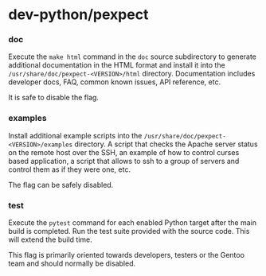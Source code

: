 # dev-python/pexpect

### doc
Execute the `make html` command in the `doc` source subdirectory to generate additional documentation in the HTML format and install it into the `/usr/share/doc/pexpect-<VERSION>/html` directory. Documentation includes developer docs, FAQ, common known issues, API reference, etc.

It is safe to disable the flag.

### examples
Install additional example scripts into the `/usr/share/doc/pexpect-<VERSION>/examples` directory. A script that checks the Apache server status on the remote host over the SSH, an example of how to control curses based application, a script that allows to ssh to a group of servers and control them as if they were one, etc.

The flag can be safely disabled.


### test
Execute the `pytest` command for each enabled Python target after the main build is completed. Run the test suite provided with the source code. This will extend the build time.

This flag is primarily oriented towards developers, testers or the Gentoo team and should normally be disabled.
